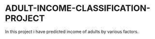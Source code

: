 # ADULT-INCOME-CLASSIFICATION-PROJECT

In this project i have predicted income of adults by various factors. 

